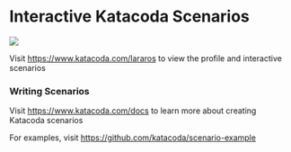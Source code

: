 # Interactive Katacoda Scenarios

[![](http://shields.katacoda.com/katacoda/lararos/count.svg)](https://www.katacoda.com/lararos "Get your profile on Katacoda.com")

Visit https://www.katacoda.com/lararos to view the profile and interactive scenarios

### Writing Scenarios
Visit https://www.katacoda.com/docs to learn more about creating Katacoda scenarios

For examples, visit https://github.com/katacoda/scenario-example
